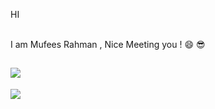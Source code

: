 HI <br><br>

I am Mufees Rahman , Nice Meeting you ! 😄 😎

![](https://github-readme-stats.vercel.app/api?username=mufiii&theme=dark&hide_border=false&include_all_commits=false&count_private=false)<br/>
---
[![](https://visitcount.itsvg.in/api?id=mufiii&icon=0&color=0)](https://visitcount.itsvg.in)

<!-- Proudly created with GPRM ( https://gprm.itsvg.in ) -->
